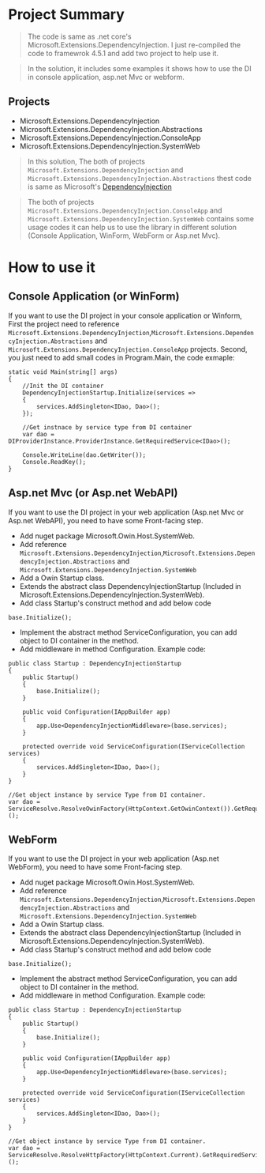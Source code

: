 # Project Summary
> The code is same as .net core's Microsoft.Extensions.DependencyInjection. I just re-compiled the code to framewrok 4.5.1 and add two project to help use it.

> In the solution, it includes some examples it shows how to use the DI in console application, asp.net Mvc or webform.

## Projects
+ Microsoft.Extensions.DependencyInjection
+ Microsoft.Extensions.DependencyInjection.Abstractions
+ Microsoft.Extensions.DependencyInjection.ConsoleApp
+ Microsoft.Extensions.DependencyInjection.SystemWeb

> In this solution, The both of projects `Microsoft.Extensions.DependencyInjection` and `Microsoft.Extensions.DependencyInjection.Abstractions` thest code is same as Microsoft's [DependencyInjection](https://github.com/aspnet/DependencyInjection)

> The both of projects `Microsoft.Extensions.DependencyInjection.ConsoleApp` and `Microsoft.Extensions.DependencyInjection.SystemWeb` contains some usage codes it can help us to use the library in different solution (Console Application, WinForm, WebForm or Asp.net Mvc).

# How to use it

## Console Application (or WinForm)
If you want to use the DI project in your console application or Winform, First the project need to reference `Microsoft.Extensions.DependencyInjection`,`Microsoft.Extensions.DependencyInjection.Abstractions` and `Microsoft.Extensions.DependencyInjection.ConsoleApp` projects. Second, you just need to add small codes in Program.Main, the code exmaple:
```
static void Main(string[] args)
{
    //Init the DI container
    DependencyInjectionStartup.Initialize(services =>
    {
        services.AddSingleton<IDao, Dao>();
    });

    //Get instnace by service type from DI container
    var dao = DIProviderInstance.ProviderInstance.GetRequiredService<IDao>();

    Console.WriteLine(dao.GetWriter());
    Console.ReadKey();
}
```
## Asp.net Mvc (or Asp.net WebAPI)
If you want to use the DI project in your web application (Asp.net Mvc or Asp.net WebAPI), you need to have some Front-facing step.
+ Add nuget package Microsoft.Owin.Host.SystemWeb.
+ Add reference `Microsoft.Extensions.DependencyInjection`,`Microsoft.Extensions.DependencyInjection.Abstractions` and `Microsoft.Extensions.DependencyInjection.SystemWeb`
+ Add a Owin Startup class.
+ Extends the abstract class DependencyInjectionStartup (Included in Microsoft.Extensions.DependencyInjection.SystemWeb).
+ Add class Startup's construct method and add below code
```
base.Initialize();
```
+ Implement the abstract method ServiceConfiguration, you can add object to DI container in the method.
+ Add middleware in method Configuration.
Example code:
```
public class Startup : DependencyInjectionStartup
{
    public Startup()
    {
        base.Initialize();
    }

    public void Configuration(IAppBuilder app)
    {
        app.Use<DependencyInjectionMiddleware>(base.services);
    }

    protected override void ServiceConfiguration(IServiceCollection services)
    {
        services.AddSingleton<IDao, Dao>();
    }
}

//Get object instance by service Type from DI container.
var dao = ServiceResolve.ResolveOwinFactory(HttpContext.GetOwinContext()).GetRequiredService<IDao>();
```
## WebForm
If you want to use the DI project in your web application (Asp.net WebForm), you need to have some Front-facing step.
+ Add nuget package Microsoft.Owin.Host.SystemWeb.
+ Add reference `Microsoft.Extensions.DependencyInjection`,`Microsoft.Extensions.DependencyInjection.Abstractions` and `Microsoft.Extensions.DependencyInjection.SystemWeb`
+ Add a Owin Startup class.
+ Extends the abstract class DependencyInjectionStartup (Included in Microsoft.Extensions.DependencyInjection.SystemWeb).
+ Add class Startup's construct method and add below code
```
base.Initialize();
```
+ Implement the abstract method ServiceConfiguration, you can add object to DI container in the method.
+ Add middleware in method Configuration.
Example code:
```
public class Startup : DependencyInjectionStartup
{
    public Startup()
    {
        base.Initialize();
    }

    public void Configuration(IAppBuilder app)
    {
        app.Use<DependencyInjectionMiddleware>(base.services);
    }

    protected override void ServiceConfiguration(IServiceCollection services)
    {
        services.AddSingleton<IDao, Dao>();
    }
}

//Get object instance by service Type from DI container.
var dao = ServiceResolve.ResolveHttpFactory(HttpContext.Current).GetRequiredService<IDao>();
```
